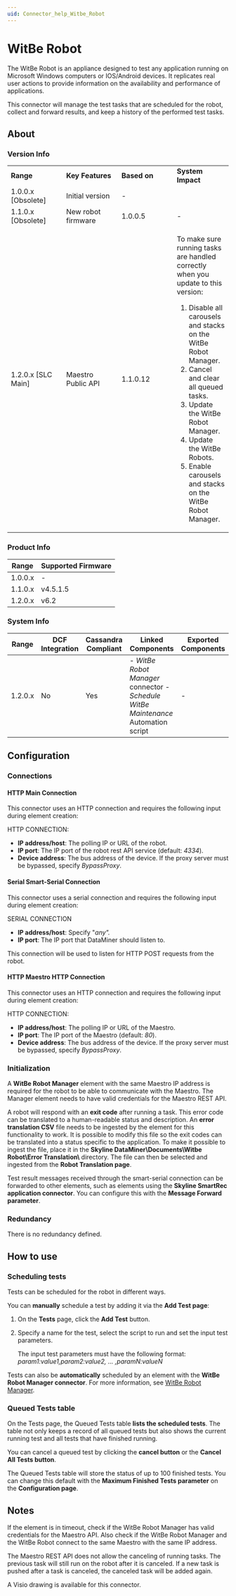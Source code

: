 ```yaml
---
uid: Connector_help_Witbe_Robot
---
```


# WitBe Robot

The WitBe Robot is an appliance designed to test any application running on Microsoft Windows computers or IOS/Android devices. It replicates real user actions to provide information on the availability and performance of applications.

This connector will manage the test tasks that are scheduled for the robot, collect and forward results, and keep a history of the performed test tasks.

## About

### Version Info

<table>
<colgroup>
<col style="width: 25%" />
<col style="width: 25%" />
<col style="width: 25%" />
<col style="width: 25%" />
</colgroup>
<tbody>
<tr class="odd">
<td><strong>Range</strong></td>
<td><strong>Key Features</strong></td>
<td><strong>Based on</strong></td>
<td><strong>System Impact</strong></td>
</tr>
<tr class="even">
<td>1.0.0.x [Obsolete]</td>
<td>Initial version</td>
<td>-</td>
<td></td>
</tr>
<tr class="odd">
<td>1.1.0.x [Obsolete]</td>
<td>New robot firmware</td>
<td>1.0.0.5</td>
<td>-</td>
</tr>
<tr class="even">
<td>1.2.0.x [SLC Main]</td>
<td><p>Maestro Public API</p></td>
<td>1.1.0.12</td>
<td><p>To make sure running tasks are handled correctly when you update to this version:</p>
<ol>
<li>Disable all carousels and stacks on the WitBe Robot Manager.</li>
<li>Cancel and clear all queued tasks.</li>
<li>Update the WitBe Robot Manager.</li>
<li>Update the WitBe Robots.</li>
<li>Enable carousels and stacks on the WitBe Robot Manager.</li>
</ol></td>
</tr>
</tbody>
</table>

### Product Info

| Range     | Supported Firmware     |
|-----------|------------------------|
| 1.0.0.x   | \-                     |
| 1.1.0.x   | v4.5.1.5               |
| 1.2.0.x   | v6.2                   |

### System Info

| **Range** | **DCF Integration** | **Cassandra Compliant** | **Linked Components**                                                               | **Exported Components** |
|-----------|---------------------|-------------------------|-------------------------------------------------------------------------------------|-------------------------|
| 1.2.0.x   | No                  | Yes                     | \- *WitBe Robot Manager* connector - *Schedule WitBe Maintenance* Automation script | \-                      |

## Configuration

### Connections

#### HTTP Main Connection

This connector uses an HTTP connection and requires the following input during element creation:

HTTP CONNECTION:

- **IP address/host**: The polling IP or URL of the robot.
- **IP port**: The IP port of the robot rest API service (default: *4334*).
- **Device address**: The bus address of the device. If the proxy server must be bypassed, specify *BypassProxy*.

#### Serial Smart-Serial Connection

This connector uses a serial connection and requires the following input during element creation:

SERIAL CONNECTION

- **IP address/host**: Specify "*any".*
- **IP port**: The IP port that DataMiner should listen to.

This connection will be used to listen for HTTP POST requests from the robot.

#### HTTP Maestro HTTP Connection

This connector uses an HTTP connection and requires the following input during element creation:

HTTP CONNECTION:

- **IP address/host**: The polling IP or URL of the Maestro.
- **IP port**: The IP port of the Maestro (default: *80*).
- **Device address**: The bus address of the device. If the proxy server must be bypassed, specify *BypassProxy*.

### Initialization

A **WitBe Robot Manager** element with the same Maestro IP address is required for the robot to be able to communicate with the Maestro. The Manager element needs to have valid credentials for the Maestro REST API.

A robot will respond with an **exit code** after running a task. This error code can be translated to a human-readable status and description. An **error translation CSV** file needs to be ingested by the element for this functionality to work. It is possible to modify this file so the exit codes can be translated into a status specific to the application. To make it possible to ingest the file, place it in the **Skyline DataMiner\Documents\Witbe Robot\Error Translation\\** directory. The file can then be selected and ingested from the **Robot Translation page**.

Test result messages received through the smart-serial connection can be forwarded to other elements, such as elements using the **Skyline SmartRec application connector**. You can configure this with the **Message Forward parameter**.

### Redundancy

There is no redundancy defined.

## How to use

### Scheduling tests

Tests can be scheduled for the robot in different ways.

You can **manually** schedule a test by adding it via the **Add Test page**:

1. On the **Tests** page, click the **Add Test** button.

1. Specify a name for the test, select the script to run and set the input test parameters.

   The input test parameters must have the following format: *param1:value1,param2:value2, ... ,paramN:valueN*

Tests can also be **automatically** scheduled by an element with the **WitBe Robot Manager connector**. For more information, see [WitBe Robot Manager](xref:Connector_help_Witbe_Robot_Manager).

### Queued Tests table

On the Tests page, the Queued Tests table **lists the scheduled tests**. The table not only keeps a record of all queued tests but also shows the current running test and all tests that have finished running.

You can cancel a queued test by clicking the **cancel button** or the **Cancel All Tests button**.

The Queued Tests table will store the status of up to 100 finished tests. You can change this default with the **Maximum Finished Tests parameter** on the **Configuration page**.

## Notes

If the element is in timeout, check if the WitBe Robot Manager has valid credentials for the Maestro API. Also check if the WitBe Robot Manager and the WitBe Robot connect to the same Maestro with the same IP address.

The Maestro REST API does not allow the canceling of running tasks. The previous task will still run on the robot after it is canceled. If a new task is pushed after a task is canceled, the canceled task will be added again.

A Visio drawing is available for this connector.
